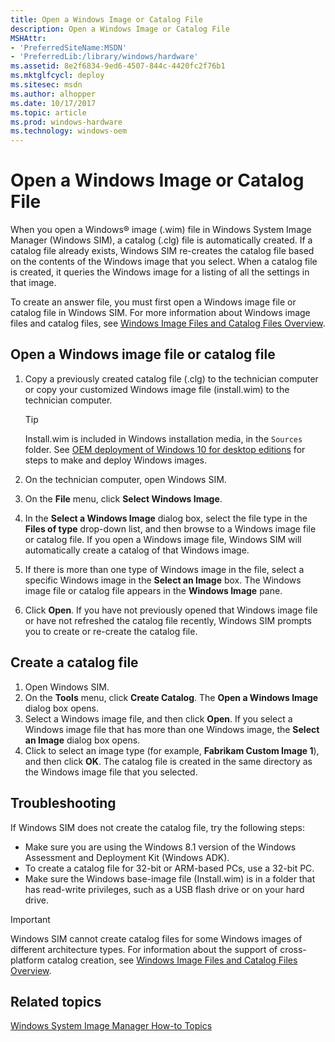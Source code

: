 ```yaml
---
title: Open a Windows Image or Catalog File
description: Open a Windows Image or Catalog File
MSHAttr:
- 'PreferredSiteName:MSDN'
- 'PreferredLib:/library/windows/hardware'
ms.assetid: 8e2f6834-9ed6-4507-844c-4420fc2f76b1
ms.mktglfcycl: deploy
ms.sitesec: msdn
ms.author: alhopper
ms.date: 10/17/2017
ms.topic: article
ms.prod: windows-hardware
ms.technology: windows-oem
---
```

# Open a Windows Image or Catalog File

When you open a Windows® image (.wim) file in Windows System Image Manager (Windows SIM), a catalog (.clg) file is automatically created. If a catalog file already exists, Windows SIM re-creates the catalog file based on the contents of the Windows image that you select. When a catalog file is created, it queries the Windows image for a listing of all the settings in that image.

To create an answer file, you must first open a Windows image file or catalog file in Windows SIM. For more information about Windows image files and catalog files, see [Windows Image Files and Catalog Files Overview](windows-image-files-and-catalog-files-overview.md).

## Open a Windows image file or catalog file

1. Copy a previously created catalog file (.clg) to the technician computer or copy your customized Windows image file (install.wim) to the technician computer.

   > [!Tip]
   > Install.wim is included in Windows installation media, in the `Sources` folder. See [OEM deployment of Windows 10 for desktop editions](https://docs.microsoft.com/en-us/windows-hardware/manufacture/desktop/oem-deployment-of-windows-10-for-desktop-editions#customize-your-windows-image) for steps to make and deploy Windows images.

1. On the technician computer, open Windows SIM.
1. On the **File** menu, click **Select Windows Image**.
1. In the **Select a Windows Image** dialog box, select the file type in the **Files of type** drop-down list, and then browse to a Windows image file or catalog file. If you open a Windows image file, Windows SIM will automatically create a catalog of that Windows image.
1. If there is more than one type of Windows image in the file, select a specific Windows image in the **Select an Image** box. The Windows image file or catalog file appears in the **Windows Image** pane.
1. Click **Open**. If you have not previously opened that Windows image file or have not refreshed the catalog file recently, Windows SIM prompts you to create or re-create the catalog file.

## Create a catalog file

1. Open Windows SIM.
1. On the **Tools** menu, click **Create Catalog**. The **Open a Windows Image** dialog box opens.
1. Select a Windows image file, and then click **Open**. If you select a Windows image file that has more than one Windows image, the **Select an Image** dialog box opens.
1. Click to select an image type (for example, **Fabrikam Custom Image 1**), and then click **OK**. The catalog file is created in the same directory as the Windows image file that you selected.

## Troubleshooting

If Windows SIM does not create the catalog file, try the following steps:

* Make sure you are using the Windows 8.1 version of the Windows Assessment and Deployment Kit (Windows ADK).
* To create a catalog file for 32-bit or ARM-based PCs, use a 32-bit PC.
* Make sure the Windows base-image file (Install.wim) is in a folder that has read-write privileges, such as a USB flash drive or on your hard drive.

> [!Important]
> Windows SIM cannot create catalog files for some Windows images of different architecture types. For information about the support of cross-platform catalog creation, see [Windows Image Files and Catalog Files Overview](windows-image-files-and-catalog-files-overview.md).

## Related topics

[Windows System Image Manager How-to Topics](windows-system-image-manager-how-to-topics.md)
